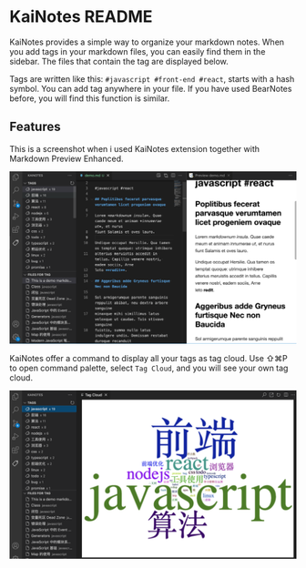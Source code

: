 # KaiNotes README

KaiNotes provides a simple way to organize your markdown notes. When you add tags in your markdown files, you can easily find them in the sidebar. The files that contain the tag are displayed below. 

Tags are written like this: `#javascript #front-end #react`, starts with a hash symbol. You can add tag anywhere in your file. If you have used BearNotes before, you will find this function is similar.

## Features

This is a screenshot when i used KaiNotes extension together with Markdown Preview Enhanced.

![main](screenshots/main.png)

KaiNotes offer a command to display all your tags as tag cloud. Use ⇧⌘P to open command palette, select `Tag Cloud`, and you will see your own tag cloud.

![tag cloud](screenshots/tag-cloud.png)
